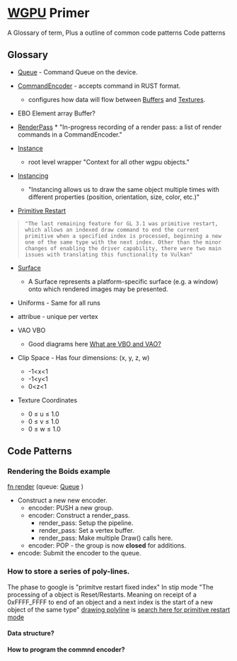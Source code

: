# [WGPU](https://docs.rs/wgpu/latest/wgpu/) Primer

A Glossary of term, Plus a outline of common code patterns
Code patterns

## Glossary
* [Queue](https://docs.rs/wgpu/latest/wgpu/struct.Queue.html#) - Command Queue on the device.
* [CommandEncoder](https://docs.rs/wgpu/latest/wgpu/struct.CommandEncoder.html#) - accepts command in RUST format.
  * configures how data will flow between [Buffers](https://docs.rs/wgpu/latest/wgpu/struct.Buffer.html#)  and [Textures](https://docs.rs/wgpu/latest/wgpu/struct.Texture.html#).

* EBO Element array Buffer?

* [RenderPass](https://docs.rs/wgpu/latest/wgpu/struct.RenderPass.html#)    * "In-progress recording of a render pass: a list of render commands in a CommandEncoder."
* [Instance](https://docs.rs/wgpu/latest/wgpu/struct.Instance.html#)
  * root level wrapper "Context for all other wgpu objects."

* [Instancing](https://sotrh.github.io/learn-wgpu/beginner/tutorial7-instancing/)

    * "Instancing allows us to draw the same object multiple times with different properties (position,
    orientation, size, color, etc.)"


* [Primitive Restart](https://www.supergoodcode.com/restart/)
>     "The last remaining feature for GL 3.1 was primitive restart, which allows an indexed draw command to end the current primitive when a specified index is processed, beginning a new one of the same type with the next index. Other than the minor changes of enabling the driver capability, there were two main issues with translating this functionality to Vulkan"

* [Surface](https://docs.rs/wgpu/latest/wgpu/struct.Surface.html#)
  * A Surface represents a platform-specific surface (e.g. a window) onto which rendered images may be presented.

* Uniforms - Same for all runs

* attribue - unique per vertex


* VAO VBO
  * Good diagrams here  [What are VBO and VAO?](https://www.letsdevelopgames.com/2022/02/what-are-vbo-and-vao.html)

* Clip Space - Has  four dimensions: (x, y, z, w)
  * -1<x<1
  * -1<y<1
  * 0<z<1

* Texture Coordinates
  * 0 ≤ u ≤ 1.0
  * 0 ≤ v ≤ 1.0
  * 0 ≤ w ≤ 1.0

## Code Patterns

### Rendering the **Boids** example

 [fn render](https://github.com/gfx-rs/wgpu/blob/trunk/examples/src/boids/mod.rs#L269) (queue:  [Queue](https://docs.rs/wgpu/latest/wgpu/struct.Queue.html#) )

* Construct a new new encoder.
    * encoder: PUSH a new group.
    * encoder: Construct a render_pass.
        * render_pass: Setup the pipeline.
        * render_pass: Set a vertex buffer.
        * render_pass: Make multiple Draw() calls here.
    * encoder: POP - the group is now **closed** for additions.
* encode: Submit the encoder to the queue.

### How to store a series of poly-lines.
  The phase to google is "primitve restart fixed index"
  In stip mode
  "The processing of a object is Reset/Restarts. Meaning on receipt of a 0xFFFF_FFFF to end of an object and a next index is the start of a new object of the same type"
  [drawing polyline](https://www.youtube.com/watch?v=hUMXGxfG9ow&list=PL980gcR1LE3L8RoIMSNBFfw4dFfS3rrsk&index=3)
  is
  [search  here for primitive restart mode](https://wgpu.rs/doc/wgpu/struct.PrimitiveState.html?search=restart#structfield.polygon_mode)
#### Data structure?

#### How to program the commnd encoder?